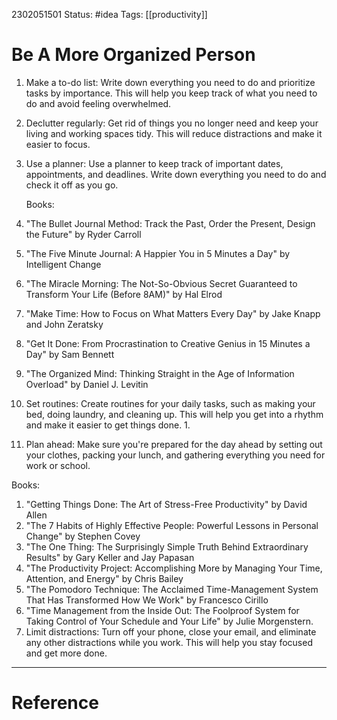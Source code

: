 2302051501
	Status: #idea 
		Tags: [[productivity]]

# Be A More Organized Person
1.  Make a to-do list: Write down everything you need to do and prioritize tasks by importance. This will help you keep track of what you need to do and avoid feeling overwhelmed.
    
2.  Declutter regularly: Get rid of things you no longer need and keep your living and working spaces tidy. This will reduce distractions and make it easier to focus.
    
3.  Use a planner: Use a planner to keep track of important dates, appointments, and deadlines. Write down everything you need to do and check it off as you go.

	Books: 
1.  "The Bullet Journal Method: Track the Past, Order the Present, Design the Future" by Ryder Carroll
2.  "The Five Minute Journal: A Happier You in 5 Minutes a Day" by Intelligent Change
3.  "The Miracle Morning: The Not-So-Obvious Secret Guaranteed to Transform Your Life (Before 8AM)" by Hal Elrod
4.  "Make Time: How to Focus on What Matters Every Day" by Jake Knapp and John Zeratsky
5.  "Get It Done: From Procrastination to Creative Genius in 15 Minutes a Day" by Sam Bennett
6.  "The Organized Mind: Thinking Straight in the Age of Information Overload" by Daniel J. Levitin


4.  Set routines: Create routines for your daily tasks, such as making your bed, doing laundry, and cleaning up. This will help you get into a rhythm and make it easier to get things done.
	1. 
    
5.  Plan ahead: Make sure you're prepared for the day ahead by setting out your clothes, packing your lunch, and gathering everything you need for work or school.
    
	 
Books: 
1.  "Getting Things Done: The Art of Stress-Free Productivity" by David Allen
2.  "The 7 Habits of Highly Effective People: Powerful Lessons in Personal Change" by Stephen Covey
3.  "The One Thing: The Surprisingly Simple Truth Behind Extraordinary Results" by Gary Keller and Jay Papasan
4.  "The Productivity Project: Accomplishing More by Managing Your Time, Attention, and Energy" by Chris Bailey
5.  "The Pomodoro Technique: The Acclaimed Time-Management System That Has Transformed How We Work" by Francesco Cirillo
6.  "Time Management from the Inside Out: The Foolproof System for Taking Control of Your Schedule and Your Life" by Julie Morgenstern.
7.  Limit distractions: Turn off your phone, close your email, and eliminate any other distractions while you work. This will help you stay focused and get more done.


---
# Reference